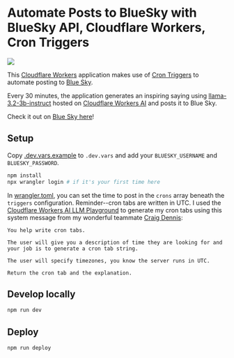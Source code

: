 # Automate Posts to BlueSky with BlueSky API, Cloudflare Workers, Cron Triggers
[<img src="https://img.youtube.com/vi/JDj724eUx6o/0.jpg">](https://youtu.be/JDj724eUx6o "Automate AI-Generated Posts to Bluesky with Cloudflare Workers, Cron Triggers, and the Bluesky API")

This [Cloudflare Workers](https://workers.cloudflare.com/) application makes use of [Cron Triggers](https://developers.cloudflare.com/workers/configuration/cron-triggers/) to automate posting to [Blue Sky](https://bsky.app/). 

Every 30 minutes, the application generates an inspiring saying using [llama-3.2-3b-instruct](https://developers.cloudflare.com/workers-ai/models/llama-3.2-3b-instruct/) hosted on [Cloudflare Workers AI](https://developers.cloudflare.com/workers-ai/) and posts it to Blue Sky.

Check it out on [Blue Sky here](https://bsky.app/profile/inspirebot.bsky.social)!

## Setup
Copy [.dev.vars.example](./.dev.vars.example) to `.dev.vars` and add your `BLUESKY_USERNAME` and `BLUESKY_PASSWORD`.

```bash
npm install
npx wrangler login # if it's your first time here
```

In [wrangler.toml](./wrangler.toml), you can set the time to post in the `crons` array beneath the `triggers` configuration. Reminder--cron tabs are written in UTC. I used the [Cloudflare Workers AI LLM Playground](https://playground.ai.cloudflare.com/) to generate my cron tabs using this system message from my wonderful teammate [Craig Dennis](https://twitter.com/craigsdennis):

```
You help write cron tabs.

The user will give you a description of time they are looking for and your job is to generate a cron tab string.

The user will specify timezones, you know the server runs in UTC.

Return the cron tab and the explanation.
```

## Develop locally
```bash
npm run dev
```

## Deploy
```bash
npm run deploy
```
